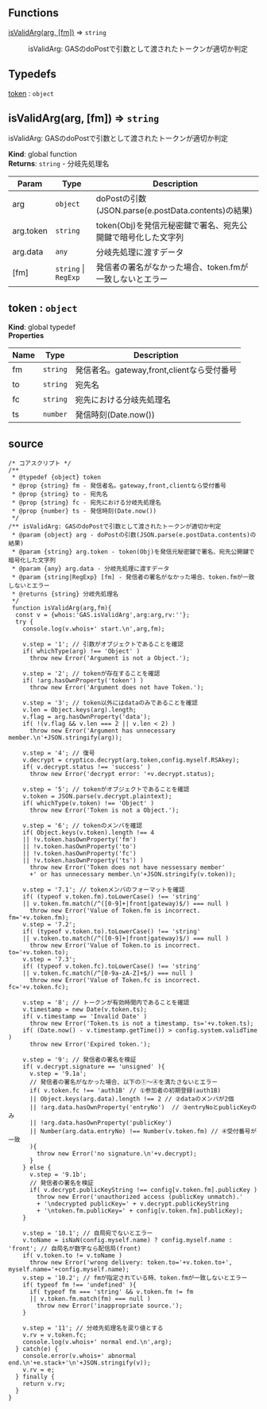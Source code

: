 ## Functions

<dl>
<dt><a href="#isValidArg">isValidArg(arg, [fm])</a> ⇒ <code>string</code></dt>
<dd><p>isValidArg: GASのdoPostで引数として渡されたトークンが適切か判定</p>
</dd>
</dl>

## Typedefs

<dl>
<dt><a href="#token">token</a> : <code>object</code></dt>
<dd></dd>
</dl>

<a name="isValidArg"></a>

## isValidArg(arg, [fm]) ⇒ <code>string</code>
isValidArg: GASのdoPostで引数として渡されたトークンが適切か判定

**Kind**: global function  
**Returns**: <code>string</code> - 分岐先処理名  

| Param | Type | Description |
| --- | --- | --- |
| arg | <code>object</code> | doPostの引数(JSON.parse(e.postData.contents)の結果) |
| arg.token | <code>string</code> | token(Obj)を発信元秘密鍵で署名、宛先公開鍵で暗号化した文字列 |
| arg.data | <code>any</code> | 分岐先処理に渡すデータ |
| [fm] | <code>string</code> \| <code>RegExp</code> | 発信者の署名がなかった場合、token.fmが一致しないとエラー |

<a name="token"></a>

## token : <code>object</code>
**Kind**: global typedef  
**Properties**

| Name | Type | Description |
| --- | --- | --- |
| fm | <code>string</code> | 発信者名。gateway,front,clientなら受付番号 |
| to | <code>string</code> | 宛先名 |
| fc | <code>string</code> | 宛先における分岐先処理名 |
| ts | <code>number</code> | 発信時刻(Date.now()) |


## source

```
/* コアスクリプト */
/**
 * @typedef {object} token
 * @prop {string} fm - 発信者名。gateway,front,clientなら受付番号
 * @prop {string} to - 宛先名
 * @prop {string} fc - 宛先における分岐先処理名
 * @prop {number} ts - 発信時刻(Date.now())
 */
/** isValidArg: GASのdoPostで引数として渡されたトークンが適切か判定
 * @param {object} arg - doPostの引数(JSON.parse(e.postData.contents)の結果)
 * @param {string} arg.token - token(Obj)を発信元秘密鍵で署名、宛先公開鍵で暗号化した文字列
 * @param {any} arg.data - 分岐先処理に渡すデータ
 * @param {string|RegExp} [fm] - 発信者の署名がなかった場合、token.fmが一致しないとエラー
 * @returns {string} 分岐先処理名
 */
 function isValidArg(arg,fm){
  const v = {whois:'GAS.isValidArg',arg:arg,rv:''};
  try {
    console.log(v.whois+' start.\n',arg,fm);

    v.step = '1'; // 引数がオブジェクトであることを確認
    if( whichType(arg) !== 'Object' )
      throw new Error('Argument is not a Object.');

    v.step = '2'; // tokenが存在することを確認
    if( !arg.hasOwnProperty('token') )
      throw new Error('Argument does not have Token.');

    v.step = '3'; // token以外にはdataのみであることを確認
    v.len = Object.keys(arg).length;
    v.flag = arg.hasOwnProperty('data');
    if( !(v.flag && v.len === 2 || v.len < 2) )
      throw new Error('Argument has unnecessary member.\n'+JSON.stringify(arg));

    v.step = '4'; // 復号
    v.decrypt = cryptico.decrypt(arg.token,config.myself.RSAkey);
    if( v.decrypt.status !== 'success' )
      throw new Error('decrypt error: '+v.decrypt.status);

    v.step = '5'; // tokenがオブジェクトであることを確認
    v.token = JSON.parse(v.decrypt.plaintext);
    if( whichType(v.token) !== 'Object' )
      throw new Error('Token is not a Object.');

    v.step = '6'; // tokenのメンバを確認
    if( Object.keys(v.token).length !== 4
    || !v.token.hasOwnProperty('fm')
    || !v.token.hasOwnProperty('to')
    || !v.token.hasOwnProperty('fc')
    || !v.token.hasOwnProperty('ts') )
      throw new Error('Token does not have nessessary member'
      +' or has unnecessary member.\n'+JSON.stringify(v.token));

    v.step = '7.1'; // tokenメンバのフォーマットを確認
    if( (typeof v.token.fm).toLowerCase() !== 'string'
    || v.token.fm.match(/^([0-9]+|front|gateway)$/) === null )
      throw new Error('Value of Token.fm is incorrect. fm='+v.token.fm);
    v.step = '7.2';
    if( (typeof v.token.to).toLowerCase() !== 'string'
    || v.token.to.match(/^([0-9]+|front|gateway)$/) === null )
      throw new Error('Value of Token.to is incorrect. to='+v.token.to);
    v.step = '7.3';
    if( (typeof v.token.fc).toLowerCase() !== 'string'
    || v.token.fc.match(/^[0-9a-zA-Z]+$/) === null )
      throw new Error('Value of Token.fc is incorrect. fc='+v.token.fc);

    v.step = '8'; // トークンが有効時間内であることを確認
    v.timestamp = new Date(v.token.ts);
    if( v.timestamp == 'Invalid Date' )
      throw new Error('Token.ts is not a timestamp. ts='+v.token.ts);
    if( (Date.now() - v.timestamp.getTime()) > config.system.validTime )
      throw new Error('Expired token.');

    v.step = '9'; // 発信者の署名を検証
    if( v.decrypt.signature == 'unsigned' ){
      v.step = '9.1a';
      // 発信者の署名がなかった場合、以下の①〜④を満たさないとエラー
      if( v.token.fc !== 'auth1B' // ①参加者の初期登録(auth1B)
      || Object.keys(arg.data).length !== 2 // ②dataのメンバが2個
      || !arg.data.hasOwnProperty('entryNo')  // ③entryNoとpublicKeyのみ
      || !arg.data.hasOwnProperty('publicKey')
      || Number(arg.data.entryNo) !== Number(v.token.fm) // ④受付番号が一致
      ){
        throw new Error('no signature.\n'+v.decrypt);
      }
    } else {
      v.step = '9.1b';
      // 発信者の署名を検証
      if( v.decrypt.publicKeyString !== config[v.token.fm].publicKey )
        throw new Error('unauthorized access (publicKey unmatch).'
        + '\ndecrypted publicKey=' + v.decrypt.publicKeyString
        + '\ntoken.fm.publicKey=' + config[v.token.fm].publicKey);
    }

    v.step = '10.1'; // 自局宛でないとエラー
    v.toName = isNaN(config.myself.name) ? config.myself.name : 'front'; // 自局名が数字なら配信局(front)
    if( v.token.to != v.toName )
      throw new Error('wrong delivery: token.to='+v.token.to+', myself.name='+config.myself.name);
    v.step = '10.2'; // fmが指定されている時、token.fmが一致しないとエラー
    if( typeof fm !== 'undefined' ){
      if( typeof fm === 'string' && v.token.fm != fm
      || v.token.fm.match(fm) === null )
        throw new Error('inappropriate source.');
    }

    v.step = '11'; // 分岐先処理名を戻り値とする
    v.rv = v.token.fc;
    console.log(v.whois+' normal end.\n',arg);
  } catch(e) {
    console.error(v.whois+' abnormal end.\n'+e.stack+'\n'+JSON.stringify(v));
    v.rv = e;
  } finally {
    return v.rv;
  }
}
```

